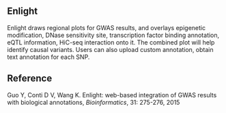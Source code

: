## Enlight

Enlight draws regional plots for GWAS results, and overlays epigenetic modification, DNase sensitivity site, transcription factor binding annotation, eQTL information, HiC-seq interaction onto it. The combined plot will help identify causal variants. Users can also upload custom annotation, obtain text annotation for each SNP.

## Reference

Guo Y, Conti D V, Wang K. Enlight: web-based integration of GWAS results with biological annotations, *Bioinformatics*, 31: 275-276, 2015
